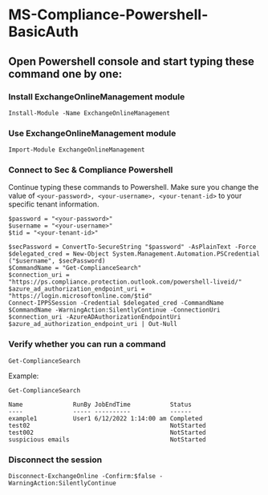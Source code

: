 # MS-Compliance-Powershell-BasicAuth


## Open Powershell console and start typing these command one by one:

### Install ExchangeOnlineManagement module
```Install-Module -Name ExchangeOnlineManagement```

### Use ExchangeOnlineManagement module
```Import-Module ExchangeOnlineManagement```

### Connect to Sec & Compliance Powershell
Continue typing these commands to Powershell. Make sure you change the value of `<your-password>, <your-username>, <your-tenant-id>` to your specific tenant information.
  
```
$password = "<your-password>"
$username = "<your-username>"
$tid = "<your-tenant-id>"

$secPassword = ConvertTo-SecureString "$password" -AsPlainText -Force
$delegated_cred = New-Object System.Management.Automation.PSCredential ("$username", $secPassword)
$CommandName = "Get-ComplianceSearch"
$connection_uri = "https://ps.compliance.protection.outlook.com/powershell-liveid/"
$azure_ad_authorization_endpoint_uri = "https://login.microsoftonline.com/$tid"
Connect-IPPSSession -Credential $delegated_cred -CommandName $CommandName -WarningAction:SilentlyContinue -ConnectionUri $connection_uri -AzureADAuthorizationEndpointUri $azure_ad_authorization_endpoint_uri | Out-Null
```

### Verify whether you can run a command
```Get-ComplianceSearch```

Example:
```
Get-ComplianceSearch

Name              RunBy JobEndTime           Status
----              ----- ----------           ------
example1          User1 6/12/2022 1:14:00 am Completed
test02                                       NotStarted
test002                                      NotStarted
suspicious emails                            NotStarted
```

### Disconnect the session
```Disconnect-ExchangeOnline -Confirm:$false -WarningAction:SilentlyContinue```

